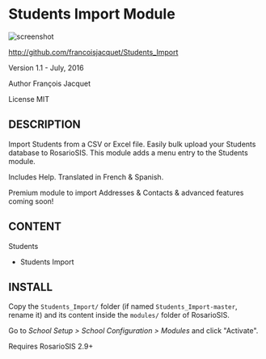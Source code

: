 Students Import Module
======================

![screenshot](https://raw.githubusercontent.com/francoisjacquet/Students_Import/master/screenshot.png)

http://github.com/francoisjacquet/Students_Import

Version 1.1 - July, 2016

Author François Jacquet

License MIT

DESCRIPTION
-----------
Import Students from a CSV or Excel file.
Easily bulk upload your Students database to RosarioSIS.
This module adds a menu entry to the Students module.

Includes Help.
Translated in French & Spanish.

Premium module to import Addresses & Contacts & advanced features coming soon!

CONTENT
-------
Students
- Students Import

INSTALL
-------
Copy the `Students_Import/` folder (if named `Students_Import-master`, rename it) and its content inside the `modules/` folder of RosarioSIS.

Go to _School Setup > School Configuration > Modules_ and click "Activate".

Requires RosarioSIS 2.9+

